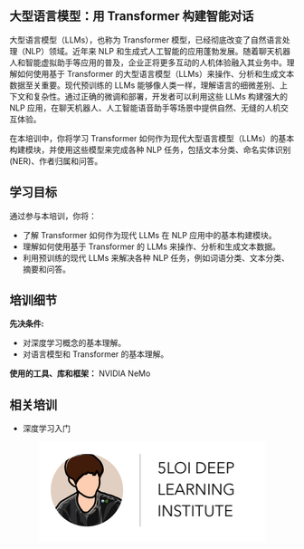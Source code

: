 ## 大型语言模型：用 Transformer 构建智能对话

大型语言模型（LLMs），也称为 Transformer 模型，已经彻底改变了自然语言处理（NLP）领域。近年来 NLP 和生成式人工智能的应用蓬勃发展。随着聊天机器人和智能虚拟助手等应用的普及，企业正将更多互动的人机体验融入其业务中。理解如何使用基于 Transformer 的大型语言模型（LLMs）来操作、分析和生成文本数据至关重要。现代预训练的 LLMs  能够像人类一样，理解语言的细微差别、上下文和复杂性。通过正确的微调和部署，开发者可以利用这些 LLMs 构建强大的 NLP 应用，在聊天机器人、人工智能语音助手等场景中提供自然、无缝的人机交互体验。

在本培训中，你将学习  Transformer  如何作为现代大型语言模型（LLMs）的基本构建模块，并使用这些模型来完成各种 NLP 任务，包括文本分类、命名实体识别 (NER)、作者归属和问答。

## 学习目标

通过参与本培训，你将：

* 了解  Transformer  如何作为现代 LLMs 在 NLP 应用中的基本构建模块。
* 理解如何使用基于 Transformer 的 LLMs 来操作、分析和生成文本数据。
* 利用预训练的现代 LLMs 来解决各种 NLP 任务，例如词语分类、文本分类、摘要和问答。

## 培训细节

**先决条件:**

*  对深度学习概念的基本理解。
*  对语言模型和 Transformer 的基本理解。

**使用的工具、库和框架：** NVIDIA NeMo

## 相关培训

* 深度学习入门

<center><a href="https://5loi.com/about_loi"> <img src="/Transformer_NLP/images/DLI_Header.png" alt="Header" style="width: 400px;"/> </a></center>

